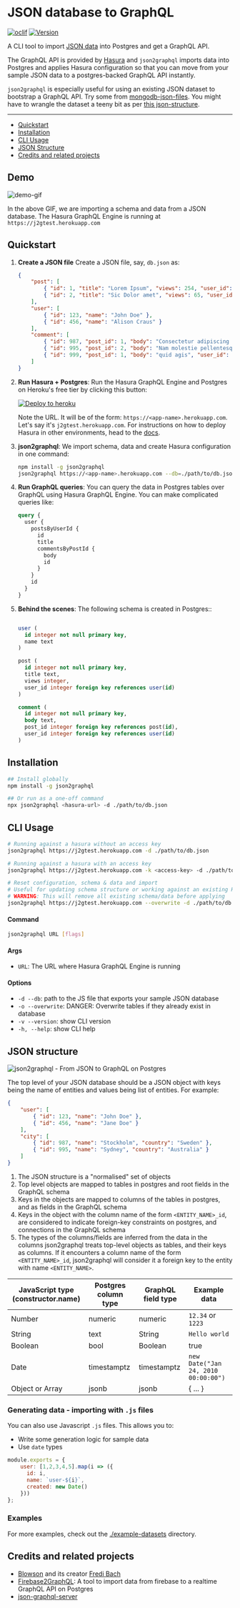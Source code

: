# JSON database to GraphQL

[![oclif](https://img.shields.io/badge/cli-oclif-brightgreen.svg)](https://oclif.io)
[![Version](https://img.shields.io/npm/v/json2graphql.svg)](https://npmjs.org/package/json2graphql)

A CLI tool to import [JSON data](#json-structure) into Postgres and get a GraphQL API.

The GraphQL API is provided by [Hasura](https://github.com/hasura/graphql-engine) and `json2graphql` imports data into Postgres and applies Hasura configuration so that you can move from your sample JSON data to a postgres-backed GraphQL API instantly.

`json2graphql` is especially useful for using an existing JSON dataset to bootstrap a GraphQL API. Try some from [mongodb-json-files](https://github.com/ozlerhakan/mongodb-json-files). You might have to wrangle the dataset a teeny bit as per [this json-structure](#json-structure).


------------------------------------------

- [Quickstart](#quickstart)
- [Installation](#installation)
- [CLI Usage](#cli-usage)
- [JSON Structure](#json-structure)
- [Credits and related projects](#credits-and-related-projects)

## Demo

![demo-gif](https://graphql-engine-cdn.hasura.io/assets/json2graphql/j2g.gif)

In the above GIF, we are importing a schema and data from a JSON database. The Hasura GraphQL Engine is running at `https://j2gtest.herokuapp.com`

## Quickstart

1. **Create a JSON file** Create a JSON file, say, `db.json` as:

   ```json
   {
       "post": [
           { "id": 1, "title": "Lorem Ipsum", "views": 254, "user_id": 123 },
           { "id": 2, "title": "Sic Dolor amet", "views": 65, "user_id": 456 }
       ],
       "user": [
           { "id": 123, "name": "John Doe" },
           { "id": 456, "name": "Alison Craus" }
       ],
       "comment": [
           { "id": 987, "post_id": 1, "body": "Consectetur adipiscing elit", "user_id": 123 },
           { "id": 995, "post_id": 2, "body": "Nam molestie pellentesque dui", "user_id": 456 },
           { "id": 999, "post_id": 1, "body": "quid agis", "user_id": 456 }
       ]
   }
   ```

2. **Run Hasura + Postgres**: Run the Hasura GraphQL Engine and Postgres on Heroku's free tier by clicking this button:

   [![Deploy to heroku](https://www.herokucdn.com/deploy/button.svg)](https://heroku.com/deploy?template=https://github.com/hasura/graphql-engine-heroku)

   Note the URL. It will be of the form: `https://<app-name>.herokuapp.com`. Let's say it's `j2gtest.herokuapp.com`.
   For instructions on how to deploy Hasura in other environments, head to the [docs](https://docs.hasura.io/1.0/graphql/manual/getting-started/index.html).


3. **json2graphql**: We import schema, data and create Hasura configuration in one command:

    ```bash
    npm install -g json2graphql
    json2graphql https://<app-name>.herokuapp.com --db=./path/to/db.json 
    ```

4. **Run GraphQL queries**: You can query the data in Postgres tables over GraphQL using Hasura GraphQL Engine. You can make complicated queries like:

   ```graphql
   query {
     user {
       postsByUserId {
         id
         title
         commentsByPostId {
           body
           id
         }
       }
       id
     }
   }
   ```

5. **Behind the scenes**: The following schema is created in Postgres::

   ```sql

   user (
     id integer not null primary key,
     name text
   )

   post (
     id integer not null primary key,
     title text,
     views integer,
     user_id integer foreign key references user(id)
   )

   comment (
     id integer not null primary key,
     body text,
     post_id integer foreign key references post(id),
     user_id integer foreign key references user(id)
   )

   ```

## Installation

```bash
## Install globally
npm install -g json2graphql

## Or run as a one-off command
npx json2graphql <hasura-url> -d ./path/to/db.json
```

## CLI Usage

```bash
# Running against a hasura without an access key
json2graphql https://j2gtest.herokuapp.com -d ./path/to/db.json

# Running against a hasura with an access key
json2graphql https://j2gtest.herokuapp.com -k <access-key> -d ./path/to/db.json

# Reset configuration, schema & data and import
# Useful for updating schema structure or working against an existing Hasura setup
# WARNING: This will remove all existing schema/data before applying
json2graphql https://j2gtest.herokuapp.com --overwrite -d ./path/to/db.json
```

#### Command

```bash
json2graphql URL [flags]
```

#### Args

* `URL`: The URL where Hasura GraphQL Engine is running

#### Options

- `-d --db`: path to the JS file that exports your sample JSON database
- `-o --overwrite`: DANGER: Overwrite tables if they already exist in database
- `-v --version`: show CLI version
- `-h, --help`: show CLI help

## JSON structure

![json2graphql - From JSON to GraphQL on Postgres](https://graphql-engine-cdn.hasura.io/assets/json2graphql/json2postgres-graphql.png)

The top level of your JSON database should be a JSON object with keys being the name of entities and values being list of entities. For example:

```json
{
    "user": [
        { "id": 123, "name": "John Doe" },
        { "id": 456, "name": "Jane Doe" }
    ],
    "city": [
        { "id": 987, "name": "Stockholm", "country": "Sweden" },
        { "id": 995, "name": "Sydney", "country": "Australia" }
    ]
}
```

1. The JSON structure is a "normalised" set of objects
2. Top level objects are mapped to tables in postgres and root fields in the GraphQL schema
3. Keys in the objects are mapped to columns of the tables in postgres, and as fields in the GraphQL schema
4. Keys in the object with the column name of the form `<ENTITY_NAME>_id`, are considered to indicate foreign-key constraints on postgres, and connections in the GraphQL schema
5. The types of the columns/fields are inferred from the data in the columns
json2graphql treats top-level objects as tables, and their keys as columns. If it encounters a column name of the form `<ENTITY_NAME>_id`, json2graphql will consider it a foreign key to the entity with name `<ENTITY_NAME>`.

| JavaScript type (constructor.name) | Postgres column type         | GraphQL field type | Example data |
| ---------------------------------- | ---------------------------- | ------------------ | ------------ |
| Number | numeric | numeric | `12.34` or `1223` |
| String | text | String | `Hello world` |
| Boolean | bool | Boolean | true                     |
| Date | timestamptz | timestamptz | `new Date("Jan 24, 2010 00:00:00")` |
| Object or Array | jsonb | jsonb | { ... } |

### Generating data - importing with `.js` files

You can also use Javascript `.js` files. This allows you to:
- Write some generation logic for sample data
- Use `date` types

```js
module.exports = {
    user: [1,2,3,4,5].map(i => ({
      id: i,
      name: `user-${i}`,
      created: new Date()
    }))
};
```

### Examples

For more examples, check out the [./example-datasets](./example-datasets) directory.

## Credits and related projects

- [Blowson](https://www.blowson.com/docs/) and its creator [Fredi Bach](https://fredibach.ch)
- [Firebase2GraphQL](https://firebase2graphql.com/): A tool to import data from firebase to a realtime GraphQL API on Postgres
- [json-graphql-server](https://github.com/marmelab/json-graphql-server)

